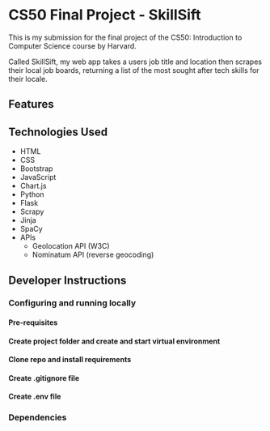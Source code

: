 # CS50 Final Project - SkillSift

This is my submission for the final project of the CS50: Introduction to Computer Science course by Harvard. 

Called SkillSift, my web app takes a users job title and location then scrapes their local job boards, returning a list of the most sought after tech skills for their locale. 

## Features

## Technologies Used

- HTML
- CSS
- Bootstrap
- JavaScript
- Chart.js
- Python
- Flask
- Scrapy
- Jinja
- SpaCy
- APIs
    - Geolocation API (W3C)
    - Nominatum API (reverse geocoding)

## Developer Instructions

### Configuring and running locally

#### Pre-requisites
#### Create project folder and create and start virtual environment
#### Clone repo and install requirements
#### Create .gitignore file
#### Create .env file 

### Dependencies 